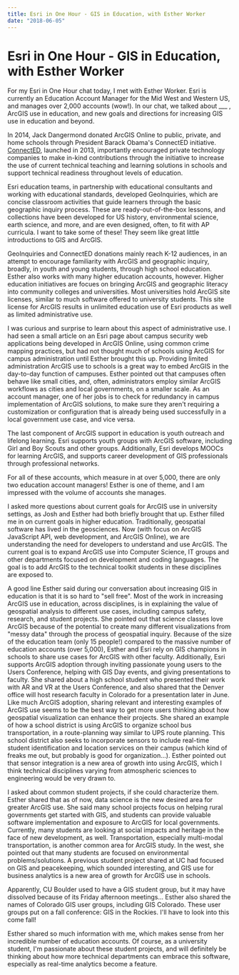 ```yaml
---
title: Esri in One Hour - GIS in Education, with Esther Worker
date: "2018-06-05"
---
```

# Esri in One Hour - GIS in Education, with Esther Worker

For my Esri in One Hour chat today, I met with Esther Worker. Esri is currently an Education Account Manager for the Mid West and Western US, and manages over 2,000 accounts (wow!). In our chat, we talked about ___ , ArcGIS use in education, and new goals and directions for increasing GIS use in education and beyond.

In 2014, Jack Dangermond donated ArcGIS Online to public, private, and home schools through President Barack Obama's ConnectED initiative. [ConnectED](https://tech.ed.gov/connected/), launched in 2013, importantly encouraged private technology companies to make in-kind contributions through the initiative to increase the use of current technical teaching and learning solutions in schools and support technical readiness throughout levels of education.

Esri education teams, in partnership with educational consultants and working with educational standards, developed GeoInquiries, which are concise classroom activities that guide learners through the basic geographic inquiry process. These are ready-out-of-the-box lessons, and collections have been developed for US history, environmental science, earth science, and more, and are even designed, often, to fit with AP curricula. I want to take some of these! They seem like great little introductions to GIS and ArcGIS.

GeoInquiries and ConnectED donations mainly reach K-12 audiences, in an attempt to encourage familiarity with ArcGIS and geographic inquiry, broadly, in youth and young students, through high school education. Esther also works with many higher education accounts, however. Higher education initiatives are focues on bringing ArcGIS and geographic literacy into community colleges and universities. Most universities hold ArcGIS site licenses, similar to much software offered to university students. This site license for ArcGIS results in unlimited education use of Esri products as well as limited administrative use.

I was curious and surprise to learn about this aspect of administrative use. I had seen a small article on an Esri page about campus security web applications being developed in ArcGIS Online, using common crime mapping practices, but had not thought much of schools using ArcGIS for campus administration until Esther brought this up. Providing limited administration ArcGIS use to schools is a great way to embed ArcGIS in the day-to-day function of campuses. Esther pointed out that campuses often behave like small cities, and, often, administrators employ similar ArcGIS workflows as cities and local governments, on a smaller scale. As an account manager, one of her jobs is to check for redundancy in campus implementation of ArcGIS solutions, to make sure they aren't requiring a customization or configuration that is already being used successfully in a local government use case, and vice versa.

The last component of ArcGIS support in education is youth outreach and lifelong learning. Esri supports youth groups with ArcGIS software, including Girl and Boy Scouts and other groups. Additionally, Esri develops MOOCs for learning ArcGIS, and supports career development of GIS professionals through professional networks.

For all of these accounts, which measure in at over 5,000, there are only two education account managers! Esther is one of theme, and I am impressed with the volume of accounts she manages.

I asked more questions about current goals for ArcGIS use in university settings, as Josh and Esther had both briefly brought that up. Esther filled me in on current goals in higher education. Traditionally, geospatial software has lived in the geosciences. Now (with focus on ArcGIS JavaScript API, web development, and ArcGIS Online), we are understanding the need for developers to understand and use ArcGIS. The current goal is to expand ArcGIS use into Computer Science, IT groups and other departments focused on development and coding languages. The goal is to add ArcGIS to the technical toolkit students in these disciplines are exposed to.

A good line Esther said during our conversation about increasing GIS in education is that it is so hard to "sell free". Most of the work in increasing ArcGIS use in education, across disciplines, is in explaining the value of geospatial analysis to different use cases, including campus safety, research, and student projects. She pointed out that science classes love ArcGIS because of the potential to create many different visualizations from "messy data" through the process of geospatial inquiry. Because of the size of the education team (only 15 people!) compared to the massive number of education accounts (over 5,000), Esther and Esri rely on GIS champions in schools to share use cases for ArcGIS with other faculty. Additionally, Esri supports ArcGIS adoption through inviting passionate young users to the Users Conference, helping with GIS Day events, and giving presentations to faculty. She shared about a high school student who presented their work with AR and VR at the Users Conference, and also shared that the Denver office will host research faculty in Colorado for a presentation later in June. Like much ArcGIS adoption, sharing relevant and interesting examples of ArcGIS use seems to be the best way to get more users thinking about how geospatial visualization can enhance their projects. She shared an example of how a school district is using ArcGIS to organize school bus transportation, in a route-planning way similar to UPS route planning. This school district also seeks to incorporate sensors to include real-time student identification and location services on their campus (which kind of freaks me out, but probably is good for organization...). Esther pointed out that sensor integration is a new area of growth into using ArcGIS, which I think technical disciplines varying from atmospheric sciences to engineering would be very drawn to.

I asked about common student projects, if she could characterize them. Esther shared that as of now, data science is the new desired area for greater ArcGIS use. She said many school projects focus on helping rural governments get started with GIS, and students can provide valuable software implementation and exposure to ArcGIS for local governments. Currently, many students are looking at social impacts and heritage in the face of new development, as well. Transportation, especially multi-modal transportation, is another common area for ArcGIS study. In the west, she pointed out that many students are focused on environmental problems/solutions. A previous student project shared at UC had focused on GIS and peacekeeping, which sounded interesting, and GIS use for business analytics is a new area of growth for ArcGIS use in schools.

Apparently, CU Boulder used to have a GIS student group, but it may have dissolved because of its Friday afternoon meetings... Esther also shared the names of Colorado GIS user groups, including GIS Colorado. These user groups put on a fall conference: GIS in the Rockies. I'll have to look into this come fall!

Esther shared so much information with me, which makes sense from her incredible number of education accounts. Of course, as a university student, I'm passionate about these student projects, and will definitely be thinking about how more technical departments can embrace this software, especially as real-time analytics become a feature.
